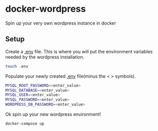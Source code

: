 # docker-wordpress
Spin up your very own wordpress instance in docker

## Setup
Create a [.env](https://docs.docker.com/compose/environment-variables/#the-env-file) file.
This is where you will put the environment variables needed by the wordpress installation.

```bash
touch .env
```
Populate your newly created [.env](https://docs.docker.com/compose/environment-variables/#the-env-file) file(minus the < > symbols).

```bash
MYSQL_ROOT_PASSWORD=<enter_value>
MYSQL_DATABASE=<enter_value>
MYSQL_USER=<enter_value>
MYSQL_PASSWORD=<enter_value>
WORDPRESS_DB_PASSWORD=<enter_value>
```

Ok spin up your new wordpress environment!

```bash
docker-compose up
```
